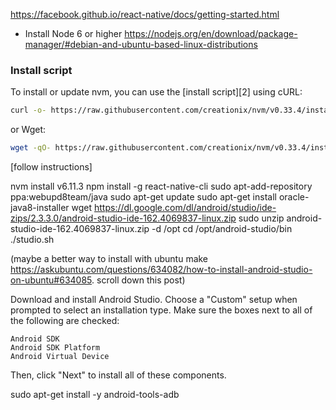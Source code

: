 https://facebook.github.io/react-native/docs/getting-started.html

- Install Node 6 or higher https://nodejs.org/en/download/package-manager/#debian-and-ubuntu-based-linux-distributions

### Install script

To install or update nvm, you can use the [install script][2] using cURL:

```sh
curl -o- https://raw.githubusercontent.com/creationix/nvm/v0.33.4/install.sh | bash
```

or Wget:

```sh
wget -qO- https://raw.githubusercontent.com/creationix/nvm/v0.33.4/install.sh | bash
```

[follow instructions]

nvm install v6.11.3
npm install -g react-native-cli
sudo apt-add-repository ppa:webupd8team/java
sudo apt-get update
sudo apt-get install oracle-java8-installer
wget https://dl.google.com/dl/android/studio/ide-zips/2.3.3.0/android-studio-ide-162.4069837-linux.zip
sudo unzip android-studio-ide-162.4069837-linux.zip -d /opt
cd /opt/android-studio/bin
./studio.sh

(maybe a better way to install with ubuntu make https://askubuntu.com/questions/634082/how-to-install-android-studio-on-ubuntu#634085. scroll down this post)

Download and install Android Studio. Choose a "Custom" setup when prompted to select an installation type. Make sure the boxes next to all of the following are checked:

    Android SDK
    Android SDK Platform
    Android Virtual Device

Then, click "Next" to install all of these components.

sudo apt-get install -y android-tools-adb

